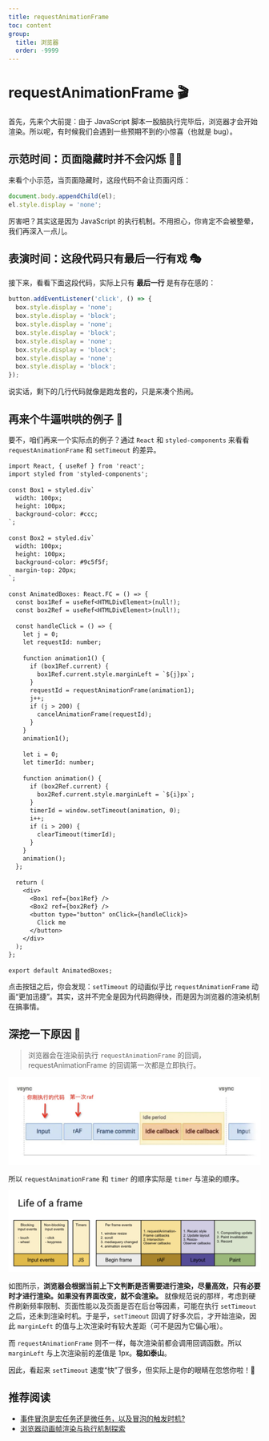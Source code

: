 ```yaml
---
title: requestAnimationFrame
toc: content
group:
  title: 浏览器
  order: -9999
---
```


# requestAnimationFrame 🎬

首先，先来个大前提：由于 JavaScript 脚本一股脑执行完毕后，浏览器才会开始渲染。所以呢，有时候我们会遇到一些预期不到的小惊喜（也就是 bug）。

## 示范时间：页面隐藏时并不会闪烁 🕵️‍♂️

来看个小示范，当页面隐藏时，这段代码不会让页面闪烁：

```javascript
document.body.appendChild(el);
el.style.display = 'none';
```

厉害吧？其实这是因为 JavaScript 的执行机制。不用担心，你肯定不会被整晕，我们再深入一点儿。

## 表演时间：这段代码只有最后一行有戏 🎭

接下来，看看下面这段代码，实际上只有 **最后一行** 是有存在感的：

```javascript
button.addEventListener('click', () => {
  box.style.display = 'none';
  box.style.display = 'block';
  box.style.display = 'none';
  box.style.display = 'block';
  box.style.display = 'none';
  box.style.display = 'block';
  box.style.display = 'none';
  box.style.display = 'block';
});
```

说实话，剩下的几行代码就像是跑龙套的，只是来凑个热闹。

## 再来个牛逼哄哄的例子 🚀

要不，咱们再来一个实际点的例子？通过 `React` 和 `styled-components` 来看看 `requestAnimationFrame` 和 `setTimeout` 的差异。

```tsx
import React, { useRef } from 'react';
import styled from 'styled-components';

const Box1 = styled.div`
  width: 100px;
  height: 100px;
  background-color: #ccc;
`;

const Box2 = styled.div`
  width: 100px;
  height: 100px;
  background-color: #9c5f5f;
  margin-top: 20px;
`;

const AnimatedBoxes: React.FC = () => {
  const box1Ref = useRef<HTMLDivElement>(null!);
  const box2Ref = useRef<HTMLDivElement>(null!);

  const handleClick = () => {
    let j = 0;
    let requestId: number;

    function animation1() {
      if (box1Ref.current) {
        box1Ref.current.style.marginLeft = `${j}px`;
      }
      requestId = requestAnimationFrame(animation1);
      j++;
      if (j > 200) {
        cancelAnimationFrame(requestId);
      }
    }
    animation1();

    let i = 0;
    let timerId: number;

    function animation() {
      if (box2Ref.current) {
        box2Ref.current.style.marginLeft = `${i}px`;
      }
      timerId = window.setTimeout(animation, 0);
      i++;
      if (i > 200) {
        clearTimeout(timerId);
      }
    }
    animation();
  };

  return (
    <div>
      <Box1 ref={box1Ref} />
      <Box2 ref={box2Ref} />
      <button type="button" onClick={handleClick}>
        Click me
      </button>
    </div>
  );
};

export default AnimatedBoxes;

```

点击按钮之后，你会发现：`setTimeout` 的动画似乎比 `requestAnimationFrame` 动画“更加迅捷”。其实，这并不完全是因为代码跑得快，而是因为浏览器的渲染机制在搞事情。

## 深挖一下原因 🤔

> 浏览器会在渲染前执行 `requestAnimationFrame` 的回调，requestAnimationFrame 的回调第一次都是立即执行。

![20241111125657](https://raw.githubusercontent.com/chuenwei0129/my-picgo-repo/master/react/20241111125657.png)

所以 `requestAnimationFrame` 和 `timer` 的顺序实际是 `timer` 与渲染的顺序。

![浏览器渲染时序](https://raw.githubusercontent.com/chuenwei0129/my-picgo-repo/master/react/20240920214724.png "浏览器渲染时序")

如图所示，**浏览器会根据当前上下文判断是否需要进行渲染，尽量高效，只有必要时才进行渲染。如果没有界面改变，就不会渲染。** 就像规范说的那样，考虑到硬件刷新频率限制、页面性能以及页面是否在后台等因素，可能在执行 `setTimeout` 之后，还未到渲染时机。于是乎，`setTimeout` 回调了好多次后，才开始渲染，因此 `marginLeft` 的值与上次渲染时有较大差距（可不是因为它偏心哦）。

而 `requestAnimationFrame` 则不一样，每次渲染前都会调用回调函数。所以 `marginLeft` 与上次渲染前的差值是 1px。**稳如泰山**。

因此，看起来 `setTimeout` 速度“快”了很多，但实际上是你的眼睛在忽悠你啦！👀

## 推荐阅读

- [事件冒泡是宏任务还是微任务，以及冒泡的触发时机?](https://www.zhihu.com/question/613559688)
- [浏览器动画帧渲染与执行机制探索](https://jelly.jd.com/article/5fda117df708c8014219e056)
